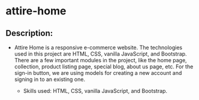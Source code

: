 # attire-home
## Description: 
- Attire Home is a responsive e-commerce website. The technologies used in this project are HTML, CSS, vanilla JavaScript, and Bootstrap. There are a few important modules in the project, like the home page, collection, product listing page, special blog, about us page, etc. For the sign-in button, we are using models for creating a new account and signing in to an existing one.


  - Skills used: HTML, CSS, vanilla JavaScript, and Bootstrap.
